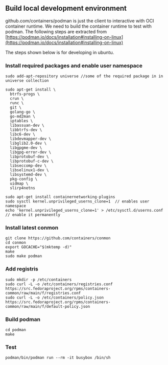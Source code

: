 ## Build local development environment

github.com/containers/podman is just the client to interactive with OCI container runtime. We need to build the container runtime to test with podman. The following steps are extracted from [https://podman.io/docs/installation#installing-on-linux](https://podman.io/docs/installation#installing-on-linux)

The steps shown below is for developing in ubuntu.

### Install required packages and enable user namespace
```ssh
sudo add-apt-repository universe //some of the required package in in universe collection

sudo apt-get install \
  btrfs-progs \
  crun \
  runc \
  git \
  golang-go \
  go-md2man \
  iptables \
  libassuan-dev \
  libbtrfs-dev \
  libc6-dev \
  libdevmapper-dev \
  libglib2.0-dev \
  libgpgme-dev \
  libgpg-error-dev \
  libprotobuf-dev \
  libprotobuf-c-dev \
  libseccomp-dev \
  libselinux1-dev \
  libsystemd-dev \
  pkg-config \
  uidmap \
  slirp4netns

sudo apt-get install containernetworking-plugins
sudo sysctl kernel.unprivileged_userns_clone=1  // enables user namespace
echo 'kernel.unprivileged_userns_clone=1' > /etc/sysctl.d/userns.conf // enable it permanently

```

### Install latest conmon
```ssh
git clone https://github.com/containers/conmon
cd conmon
export GOCACHE="$(mktemp -d)"
make
sudo make podman
```

### Add registris
```ssh
sudo mkdir -p /etc/containers
sudo curl -L -o /etc/containers/registries.conf https://src.fedoraproject.org/rpms/containers-common/raw/main/f/registries.conf
sudo curl -L -o /etc/containers/policy.json https://src.fedoraproject.org/rpms/containers-common/raw/main/f/default-policy.json
```

### Build podman

```ssh
cd podman
make
```

### Test
```ssh
podman/bin/podman run --rm -it busybox /bin/sh
```